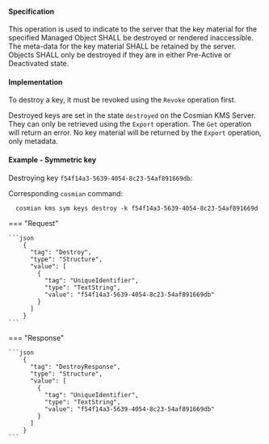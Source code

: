 #### Specification

This operation is used to indicate to the server that the key material for the specified Managed Object SHALL be
destroyed or rendered inaccessible. The meta-data for the key material SHALL be retained by the server. Objects SHALL
only be destroyed if they are in either Pre-Active or Deactivated state.

#### Implementation

To destroy a key, it must be revoked using the `Revoke` operation first.

Destroyed keys are set in the state `destroyed` on the Cosmian KMS Server. They can only be retrieved using the
`Export` operation. The `Get` operation will return an error. No key material will be returned by the `Export`
operation, only metadata.

#### Example - Symmetric key

Destroying key `f54f14a3-5639-4054-8c23-54af891669db`:

Corresponding `cosmian` command:

```shell
  cosmian kms sym keys destroy -k f54f14a3-5639-4054-8c23-54af891669d
```

=== "Request"

    ```json
        {
          "tag": "Destroy",
          "type": "Structure",
          "value": [
            {
              "tag": "UniqueIdentifier",
              "type": "TextString",
              "value": "f54f14a3-5639-4054-8c23-54af891669db"
            }
          ]
        }
    ```

=== "Response"

    ```json
        {
          "tag": "DestroyResponse",
          "type": "Structure",
          "value": [
            {
              "tag": "UniqueIdentifier",
              "type": "TextString",
              "value": "f54f14a3-5639-4054-8c23-54af891669db"
            }
          ]
        }
    ```
